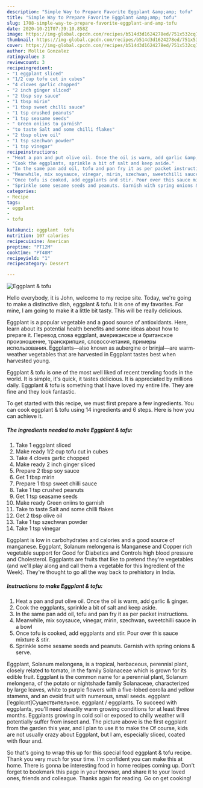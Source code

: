 ```yaml
---
description: "Simple Way to Prepare Favorite Eggplant &amp;amp; tofu"
title: "Simple Way to Prepare Favorite Eggplant &amp;amp; tofu"
slug: 1708-simple-way-to-prepare-favorite-eggplant-and-amp-tofu
date: 2020-10-21T07:39:10.858Z
image: https://img-global.cpcdn.com/recipes/b514d3d1624278ed/751x532cq70/eggplant-tofu-recipe-main-photo.jpg
thumbnail: https://img-global.cpcdn.com/recipes/b514d3d1624278ed/751x532cq70/eggplant-tofu-recipe-main-photo.jpg
cover: https://img-global.cpcdn.com/recipes/b514d3d1624278ed/751x532cq70/eggplant-tofu-recipe-main-photo.jpg
author: Mollie Gonzalez
ratingvalue: 3
reviewcount: 3
recipeingredient:
- "1 eggplant sliced"
- "1/2 cup tofu cut in cubes"
- "4 cloves garlic chopped"
- "2 inch ginger sliced"
- "2 tbsp soy sauce"
- "1 tbsp mirin"
- "1 tbsp sweet chilli sauce"
- "1 tsp crushed peanuts"
- "1 tsp seasame seeds"
- " Green oniins to garnish"
- "to taste Salt and some chilli flakes"
- "2 tbsp olive oil"
- "1 tsp szechwan powder"
- "1 tsp vinegar"
recipeinstructions:
- "Heat a pan and put olive oil. Once the oil is warm, add garlic &amp; ginger."
- "Cook the eggplants, sprinkle a bit of salt and keep aside."
- "In the same pan add oil, tofu and pan fry it as per packet instructions."
- "Meanwhile, mix soysauce, vinegar, mirin, szechwan, sweetchilli sauce in a bowl"
- "Once tofu is cooked, add eggplants and stir. Pour over this sauce mixture &amp; stir."
- "Sprinkle some sesame seeds and peanuts. Garnish with spring onions &amp; serve."
categories:
- Recipe
tags:
- eggplant
- 
- tofu

katakunci: eggplant  tofu 
nutrition: 107 calories
recipecuisine: American
preptime: "PT12M"
cooktime: "PT48M"
recipeyield: "1"
recipecategory: Dessert

---
```



![Eggplant &amp; tofu](https://img-global.cpcdn.com/recipes/b514d3d1624278ed/751x532cq70/eggplant-tofu-recipe-main-photo.jpg)

Hello everybody, it is John, welcome to my recipe site. Today, we're going to make a distinctive dish, eggplant &amp; tofu. It is one of my favorites. For mine, I am going to make it a little bit tasty. This will be really delicious.

Eggplant is a popular vegetable and a good source of antioxidants. Here, learn about its potential health benefits and some ideas about how to prepare it. Перевод слова eggplant, американское и британское произношение, транскрипция, словосочетания, примеры использования. Eggplants—also known as aubergine or brinjal—are warm-weather vegetables that are harvested in Eggplant tastes best when harvested young.

Eggplant &amp; tofu is one of the most well liked of recent trending foods in the world. It is simple, it's quick, it tastes delicious. It is appreciated by millions daily. Eggplant &amp; tofu is something that I have loved my entire life. They are fine and they look fantastic.


To get started with this recipe, we must first prepare a few ingredients. You can cook eggplant &amp; tofu using 14 ingredients and 6 steps. Here is how you can achieve it.

<!--inarticleads1-->

##### The ingredients needed to make Eggplant &amp; tofu:

1. Take 1 eggplant sliced
1. Make ready 1/2 cup tofu cut in cubes
1. Take 4 cloves garlic chopped
1. Make ready 2 inch ginger sliced
1. Prepare 2 tbsp soy sauce
1. Get 1 tbsp mirin
1. Prepare 1 tbsp sweet chilli sauce
1. Take 1 tsp crushed peanuts
1. Get 1 tsp seasame seeds
1. Make ready  Green oniins to garnish
1. Take to taste Salt and some chilli flakes
1. Get 2 tbsp olive oil
1. Take 1 tsp szechwan powder
1. Take 1 tsp vinegar


Eggplant is low in carbohydrates and calories and a good source of manganese. Eggplant, Solanum melongena is Manganese and Copper rich vegetable support for Good for Diabetics and Controls high blood pressure and Cholesterol. Eggplants are fruits that like to pretend they&#39;re vegetables (and we&#39;ll play along and call them a vegetable for this Ingredient of the Week). They&#39;re thought to go all the way back to prehistory in India. 

<!--inarticleads2-->

##### Instructions to make Eggplant &amp; tofu:

1. Heat a pan and put olive oil. Once the oil is warm, add garlic &amp; ginger.
1. Cook the eggplants, sprinkle a bit of salt and keep aside.
1. In the same pan add oil, tofu and pan fry it as per packet instructions.
1. Meanwhile, mix soysauce, vinegar, mirin, szechwan, sweetchilli sauce in a bowl
1. Once tofu is cooked, add eggplants and stir. Pour over this sauce mixture &amp; stir.
1. Sprinkle some sesame seeds and peanuts. Garnish with spring onions &amp; serve.


Eggplant, Solanum melongena, is a tropical, herbaceous, perennial plant, closely related to tomato, in the family Solanaceae which is grown for its edible fruit. Eggplant is the common name for a perennial plant, Solanum melongena, of the potato or nightshade family Solanaceae, characterized by large leaves, white to purple flowers with a five-lobed corolla and yellow stamens, and an ovoid fruit with numerous, small seeds. eggplant [ˈeɡplɑ:nt]Существительное. eggplant / eggplants. To succeed with eggplants, you&#39;ll need steadily warm growing conditions for at least three months. Eggplants growing in cold soil or exposed to chilly weather will potentially suffer from insect and. The picture above is the first eggplant from the garden this year, and I plan to use it to make the Of course, kids are not usually crazy about Eggplant, but I am, especially sliced, coated with flour and. 

So that's going to wrap this up for this special food eggplant &amp; tofu recipe. Thank you very much for your time. I'm confident you can make this at home. There is gonna be interesting food in home recipes coming up. Don't forget to bookmark this page in your browser, and share it to your loved ones, friends and colleague. Thanks again for reading. Go on get cooking!
